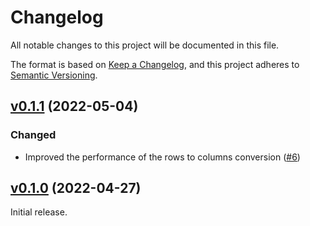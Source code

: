 # Changelog

All notable changes to this project will be documented in this file.

The format is based on [Keep a Changelog](https://keepachangelog.com/en/1.0.0/),
and this project adheres to [Semantic Versioning](https://semver.org/spec/v2.0.0.html).

## [v0.1.1](https://github.com/dashbitco/table/tree/v0.1.1) (2022-05-04)

### Changed

* Improved the performance of the rows to columns conversion ([#6](https://github.com/dashbitco/table/pull/6))

## [v0.1.0](https://github.com/dashbitco/table/tree/v0.1.0) (2022-04-27)

Initial release.
